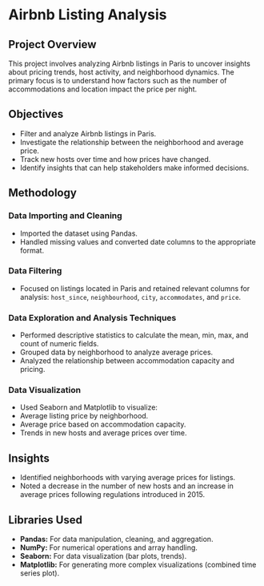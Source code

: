 # Airbnb Listing Analysis

## Project Overview
This project involves analyzing Airbnb listings in Paris to uncover insights about pricing trends, host activity, and neighborhood dynamics. The primary focus is to understand how factors such as the number of accommodations and location impact the price per night.

## Objectives
- Filter and analyze Airbnb listings in Paris.
- Investigate the relationship between the neighborhood and average price.
- Track new hosts over time and how prices have changed.
- Identify insights that can help stakeholders make informed decisions.

## Methodology

### Data Importing and Cleaning
- Imported the dataset using Pandas.
- Handled missing values and converted date columns to the appropriate format.

### Data Filtering
- Focused on listings located in Paris and retained relevant columns for analysis: `host_since`, `neighbourhood`, `city`, `accommodates`, and `price`.

### Data Exploration and Analysis Techniques
- Performed descriptive statistics to calculate the mean, min, max, and count of numeric fields.
- Grouped data by neighborhood to analyze average prices.
- Analyzed the relationship between accommodation capacity and pricing.

### Data Visualization
  - Used Seaborn and Matplotlib to visualize:
  - Average listing price by neighborhood.
  - Average price based on accommodation capacity.
  - Trends in new hosts and average prices over time.

## Insights
- Identified neighborhoods with varying average prices for listings.
- Noted a decrease in the number of new hosts and an increase in average prices following regulations introduced in 2015.

## Libraries Used
- **Pandas:** For data manipulation, cleaning, and aggregation.
- **NumPy:** For numerical operations and array handling.
- **Seaborn:** For data visualization (bar plots, trends).
- **Matplotlib:** For generating more complex visualizations (combined time series plot).
